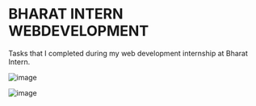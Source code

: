 # BHARAT INTERN WEBDEVELOPMENT

Tasks that I completed during my web development internship at Bharat Intern.

![image](https://github.com/Maitrimark26/BHARAT_INTERN_WEBDEVELOPMENT/assets/106298947/e535e5d8-0f23-4b9e-ac07-5b2d826b6255)

![image](https://github.com/Maitrimark26/BHARAT_INTERN_WEBDEVELOPMENT/assets/106298947/0a29cdbf-8dd7-499d-b45c-2fdae5830da0)

